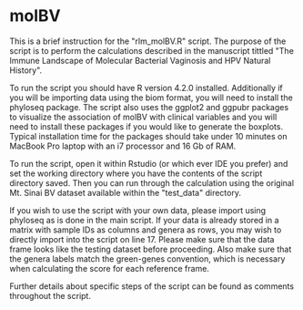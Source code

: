 # molBV
This is a brief instruction for the "rlm_molBV.R" script. The purpose of the script is to perform the calculations described in the manuscript tittled "The Immune Landscape of Molecular Bacterial Vaginosis and HPV Natural History".

To run the script you should have R version 4.2.0 installed. Additionally if you will be importing data using the biom format, you will need to install the phyloseq package. The script also uses the ggplot2 and ggpubr packages to visualize the association of molBV with clinical variables and you will need to install these packages if you would like to generate the boxplots. Typical installation time for the packages should take under 10 minutes on MacBook Pro laptop with an i7 processor and 16 Gb of RAM.  

To run the script, open it within Rstudio (or which ever IDE you prefer) and set the working directory where you have the contents of the script directory saved. Then you can run through the calculation using the original Mt. Sinai BV dataset available within the "test_data" directory. 

If you wish to use the script with your own data, please import using phyloseq as is done in the main script. If your data is already stored in a matrix with sample IDs as columns and genera as rows, you may wish to directly import into the script on line 17. Please make sure that the data frame looks like the testing dataset before proceeding. Also make sure that the genera labels match the green-genes convention, which is necessary when calculating the score for each reference frame. 

Further details about specific steps of the script can be found as comments throughout the script. 
